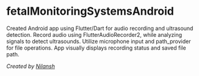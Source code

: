 # fetalMonitoringSystemsAndroid

Created Android app using Flutter/Dart for audio recording and ultrasound detection. Record audio using FlutterAudioRecorder2, while analyzing signals to detect ultrasounds. Utilize microphone input and path_provider for file operations. App visually displays recording status and saved file path.

*Created by [Nilansh](https://github.com/ndg24)*

